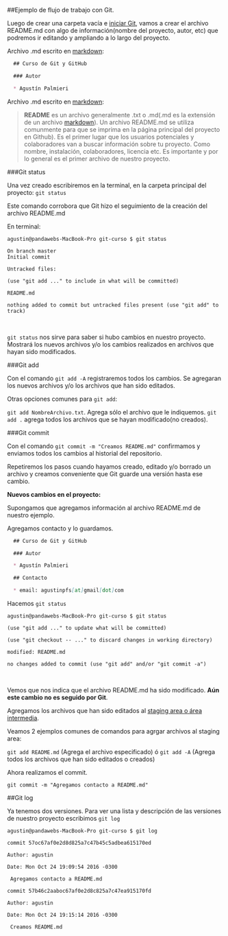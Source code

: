 ##Ejemplo de flujo de trabajo con Git.

Luego de crear una carpeta vacía e [iniciar Git](https://github.com/Pandawebs/Git-y-GitHub-elemental/blob/master/crear-un-repositorio.md), vamos a crear el archivo README.md con algo de información(nombre del proyecto, autor, etc) que podremos ir editando y ampliando a lo largo del proyecto.

Archivo .md escrito en [markdown](#):

```md
  ## Curso de Git y GitHub

  ### Autor

  * Agustín Palmieri
```
Archivo .md escrito en [markdown](#):

> **README** es un archivo generalmente .txt o .md(.md es la extensión de un archivo [markdown](#)). 
Un archivo README.md se utiliza comunmente para que se imprima en la página principal del proyecto en Github). Es el primer lugar que los usuarios potenciales y colaboradores van a buscar información sobre tu proyecto. Como nombre, instalación, colaboradores, licencia etc. 
Es importante y por lo general es el primer archivo de nuestro proyecto.

###Git status

Una vez creado escribiremos en la terminal, en la carpeta principal del proyecto:
`git status`

Este comando corrobora que Git hizo el seguimiento de la creación del archivo README.md 

En terminal:

```console
agustin@pandawebs-MacBook-Pro git-curso $ git status

On branch master
Initial commit

Untracked files:

(use "git add ..." to include in what will be committed)

README.md

nothing added to commit but untracked files present (use "git add" to track)
```

<br>

`git status` nos sirve para saber si hubo cambios en nuestro proyecto. Mostrará los nuevos archivos y/o los cambios realizados en archivos que hayan sido modificados.

###Git add

Con el comando `git add -A` registraremos todos los cambios. Se agregaran los nuevos archivos y/o los archivos que han sido editados.

Otras opciones comunes para `git add`:

`git add NombreArchivo.txt`. Agrega sólo el archivo que le indiquemos.
`git add .` agrega todos los archivos que se hayan modificado(no creados).

###Git commit

Con el comando `git commit -m "Creamos README.md"` confirmamos y enviamos todos los cambios al historial del repositorio.

Repetiremos los pasos cuando hayamos creado, editado y/o borrado un archivo y creamos
conveniente que Git guarde una versión hasta ese cambio.

**Nuevos cambios en el proyecto:**

Supongamos que agregamos información al archivo README.md de nuestro ejemplo.

Agregamos contacto y lo guardamos.

```md
  ## Curso de Git y GitHub

  ### Autor

  * Agustín Palmieri

  ## Contacto

  * email: agustinpfs[at]gmail[dot]com
```

Hacemos `git status`

```console
agustin@pandawebs-MacBook-Pro git-curso $ git status

(use "git add ..." to update what will be committed)

(use "git checkout -- ..." to discard changes in working directory)

modified: README.md

no changes added to commit (use "git add" and/or "git commit -a")
```
<br>


Vemos que nos indica que el archivo README.md ha sido modificado. **Aún este cambio no es seguido por Git**.

Agregamos los archivos que han sido editados al [staging area o área intermedia](https://github.com/Pandawebs/Git-y-GitHub-elemental/blob/master/flujo-de-trabajo-basico-con-git.md).

Veamos 2 ejemplos comunes de comandos para agrgar archivos al staging area:

`git add README.md` (Agrega el archivo especificado)
ó
`git add -A` (Agrega todos los archivos que han sido editados o creados)

Ahora realizamos el commit.

`git commit -m "Agregamos contacto a README.md"`

##Git log

Ya tenemos dos versiones. Para ver una lista y descripción de las versiones de nuestro
proyecto escribimos `git log`

```console
agustin@pandawebs-MacBook-Pro git-curso $ git log

commit 57oc67af0e2d8d825a7c47b45c5adbea615170ed

Author: agustin 

Date: Mon Oct 24 19:09:54 2016 -0300

 Agregamos contacto a README.md

commit 57b46c2aaboc67af0e2d8c825a7c47ea915170fd

Author: agustin 

Date: Mon Oct 24 19:15:14 2016 -0300

 Creamos README.md
 ```
